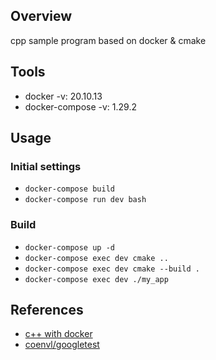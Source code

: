 ## Overview

cpp sample program based on docker & cmake

## Tools

- docker -v: 20.10.13
- docker-compose -v: 1.29.2

## Usage

### Initial settings

- `docker-compose build`
- `docker-compose run dev bash`

### Build

- `docker-compose up -d`
- `docker-compose exec dev cmake ..`
- `docker-compose exec dev cmake --build .`
- `docker-compose exec dev ./my_app`

## References

- [c++ with docker](https://qiita.com/kai_kou/items/1f4b9a45a5d4d6788649)
- [coenvl/googletest
](https://hub.docker.com/r/coenvl/googletest/dockerfile)
